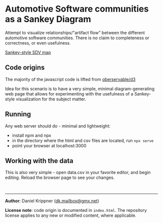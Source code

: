 # Automotive Software communities as a Sankey Diagram

Attempt to visualize relationships/"artifact flow" between the different automotive software communities.
There is no claim to completeness or correctness, or even usefulness.

[Sankey-style SDV map](https://anotherdaniel.github.io/sdv-sankey/)

## Code origins

The majority of the javascript code is lifted from [oberservable/d3](https://observablehq.com/@d3/sankey@278)

Idea for this scenario is to have a very simple, minimal diagram-generating web page that allows for experimenting with the usefulness of a Sankey-style visualization for the subject matter.

## Running

Any web server should do - minimal and lightweight:

- install npm and npx
- in the directory where the html and csv files are located, run `npx serve`
- point your browser at localhost:3000

## Working with the data

This is also very simple - open data.csv in your favorite editor, and begin editing. Reload the browser page to see your changes.

&nbsp;

---

__Author__: Daniel Krippner (dk.mailbox@gmx.net)

__License note__: code origin is documented in `index.html`. The repository license applies to any new or modified content, where applicable.
